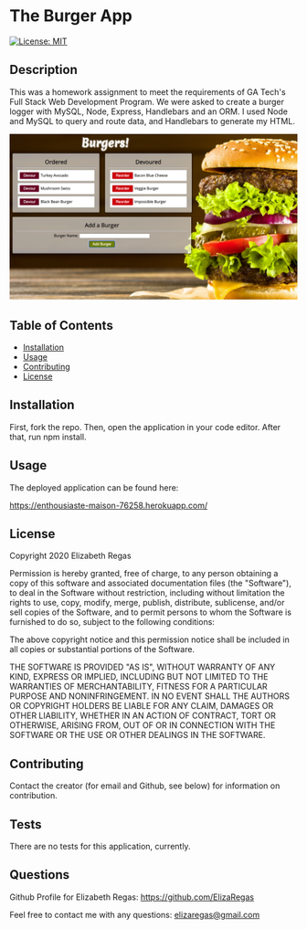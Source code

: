 # The Burger App

[![License: MIT](https://img.shields.io/badge/License-MIT-yellow.svg)](https://opensource.org/licenses/MIT)

## Description

This was a homework assignment to meet the requirements of GA Tech's Full Stack Web Development Program. We were asked to create a burger logger with MySQL, Node, Express, Handlebars and an ORM. I used Node and MySQL to query and route data, and Handlebars to generate my HTML. 

![My Project](./public/assets/img/screenShot.png)

## Table of Contents

* [Installation](#installation)
* [Usage](#usage)
* [Contributing](#contributing)
* [License](#license)

## Installation

First, fork the repo. Then, open the application in your code editor. After that, run npm install.

## Usage

The deployed application can be found here:

https://enthousiaste-maison-76258.herokuapp.com/

## License

Copyright 2020 Elizabeth Regas

Permission is hereby granted, free of charge, to any person obtaining a copy of this software and associated documentation files (the "Software"), to deal in the Software without restriction, including without limitation the rights to use, copy, modify, merge, publish, distribute, sublicense, and/or sell copies of the Software, and to permit persons to whom the Software is furnished to do so, subject to the following conditions:

The above copyright notice and this permission notice shall be included in all copies or substantial portions of the Software.

THE SOFTWARE IS PROVIDED "AS IS", WITHOUT WARRANTY OF ANY KIND, EXPRESS OR IMPLIED, INCLUDING BUT NOT LIMITED TO THE WARRANTIES OF MERCHANTABILITY, FITNESS FOR A PARTICULAR PURPOSE AND NONINFRINGEMENT. IN NO EVENT SHALL THE AUTHORS OR COPYRIGHT HOLDERS BE LIABLE FOR ANY CLAIM, DAMAGES OR OTHER LIABILITY, WHETHER IN AN ACTION OF CONTRACT, TORT OR OTHERWISE, ARISING FROM, OUT OF OR IN CONNECTION WITH THE SOFTWARE OR THE USE OR OTHER DEALINGS IN THE SOFTWARE.

## Contributing

Contact the creator (for email and Github, see below) for information on contribution.

## Tests

There are no tests for this application, currently.

## Questions

Github Profile for Elizabeth Regas:
https://github.com/ElizaRegas

Feel free to contact me with any questions:
elizaregas@gmail.com

